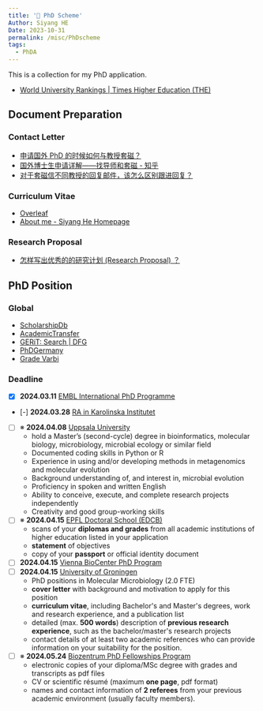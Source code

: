 ```yaml
---
title: '📆 PhD Scheme'
Author: Siyang HE
Date: 2023-10-31
permalink: /misc/PhDscheme
tags:
  - PhDA
---
```

This is a collection for my PhD application.

- [World University Rankings | Times Higher Education (THE)](https://www.timeshighereducation.com/world-university-rankings)

## Document Preparation

### Contact Letter

- [申请国外 PhD 的时候如何与教授套磁？](https://www.zhihu.com/question/25380930)
- [国外博士生申请详解——找导师和套磁 - 知乎](https://zhuanlan.zhihu.com/p/85835406)
- [对于套磁信不同教授的回复邮件，该怎么区别跟进回复？](https://www.zhihu.com/question/65896986)

### Curriculum Vitae

- [Overleaf](https://www.overleaf.com/project)
- [About me - Siyang He Homepage](https://hesiyang395.github.io/)

### Research Proposal

- [怎样写出优秀的的研究计划 (Research Proposal) ？](https://www.zhihu.com/question/23695058)

## PhD Position

### Global

- [ScholarshipDb](https://scholarshipdb.net/scholarships-in-Sweden?q=Biology)
- [AcademicTransfer](https://www.academictransfer.com/en/jobs/)
- [GERiT: Search | DFG](https://gerit.org/en/search?display=list&q=biology&type=group)
- [PhDGermany](https://www.daad.de/en/study-and-research-in-germany/phd-studies-and-research/phd-studies/phd/)
- [Grade Varbi](https://profile.varbi.com/user/mypage)

### Deadline

- [x] **2024.03.11** [EMBL International PhD Programme](https://www.embl.org/about/info/embl-international-phd-programme/application/)
- [-] **2024.03.28** [RA in Karolinska Institutet](https://ki.varbi.com/en/what:job/jobID:709717/type:job/where:4/apply:1)
- [ ] ※ **2024.04.08** [Uppsala University](https://uu.varbi.com/en/what:job/jobID:708285/)
  - hold a Master’s (second-cycle) degree in bioinformatics, molecular biology, microbiology, microbial ecology or similar field
  - Documented coding skills in Python or R
  - Experience in using and/or developing methods in metagenomics and molecular evolution
  - Background understanding of, and interest in, microbial evolution
  - Proficiency in spoken and written English
  - Ability to conceive, execute, and complete research projects independently
  - Creativity and good group-working skills
- [ ] ※ **2024.04.15** [EPFL Doctoral School (EDCB)](https://isa.epfl.ch/imoniteur_ISAP/!farforms.htm?x=edoc)
  - scans of your **diplomas and grades** from all academic institutions of higher education listed in your application
  - **statement** of objectives
  - copy of your **passport** or official identity document
- [ ] **2024.04.15** [Vienna BioCenter PhD Program](https://training.vbc.ac.at/phd-programme/applications/)
- [ ] **2024.04.15** [University of Groningen](https://www.rug.nl/about-ug/work-with-us/job-opportunities/?details=00347-02S000ANHP)
  - PhD positions in Molecular Microbiology (2.0 FTE)
  - **cover letter** with background and motivation to apply for this position
  - **curriculum vitae**, including Bachelor's and Master's degrees, work and research experience, and a publication list
  - detailed (max. **500 words**) description of **previous research experience**, such as the bachelor/master's research projects
  - contact details of at least two academic references who can provide information on your suitability for the position.
- [ ] ※ **2024.05.24** [Biozentrum PhD Fellowships Program](https://www.biozentrum.unibas.ch/phd/international-phd-program/phd-fellowships)
  - electronic copies of your diploma/MSc degree with grades and transcripts as pdf files
  - CV or scientific résumé (maximum **one page**, pdf format) 
  - names and contact information of **2 referees** from your previous academic environment (usually faculty members).
